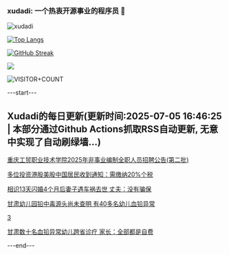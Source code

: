 ### xudadi: 一个热衷开源事业的程序员 👋

![xudadi](https://github-readme-stats-git-masterorgs-github-readme-stats-team.vercel.app/api?username=xudadi)

[![Top Langs](https://github-readme-stats.vercel.app/api/top-langs/?username=xudadi)](https://github.com/anuraghazra/github-readme-stats)

[![GitHub Streak](https://streak-stats.demolab.com?user=xudadi&locale=zh_Hans)](https://git.io/streak-stats)

![](https://raw.githubusercontent.com/xudadi/xudadi/main/assets/github-contribution-grid-snake.svg)

![VISITOR+COUNT](https://komarev.com/ghpvc/?username=xudadi&label=VISITOR+COUNT)


---start---

## Xudadi的每日更新(更新时间:2025-07-05 16:46:25 | 本部分通过Github Actions抓取RSS自动更新, 无意中实现了自动刷绿墙...)

[重庆工贸职业技术学院2025年非事业编制全职人员招聘公告(第二批)](https://www.gongkaoleida.com/article/2492677)

[多位投资港股美股中国居民收到通知：需缴纳20%个税](https://m.163.com/news/article/K3LA3U6B0519DDQ2.html)

[相识13天闪婚4个月后妻子遇车祸去世 丈夫：没有骗保](https://m.163.com/news/article/K3LDKL5F053469LG.html)

[甘肃幼儿园铅中毒源头尚未查明 有40多名幼儿血铅异常](https://m.163.com/news/article/K3L8EPSE0514BE2Q.html)

[3](https://m.163.com/touch/news/sub/domestic)

[甘肃数十名血铅异常幼儿跨省诊疗 家长：全部都是自费](https://m.163.com/news/article/K3L7OUDQ053469M5.html)

---end---
